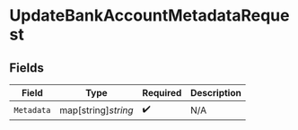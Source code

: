 # UpdateBankAccountMetadataRequest


## Fields

| Field               | Type                | Required            | Description         |
| ------------------- | ------------------- | ------------------- | ------------------- |
| `Metadata`          | map[string]*string* | :heavy_check_mark:  | N/A                 |